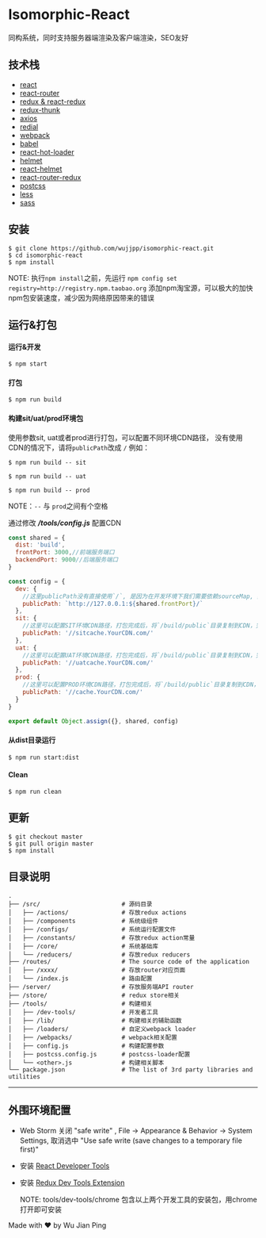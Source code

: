 # Isomorphic-React
同构系统，同时支持服务器端渲染及客户端渲染，SEO友好

## 技术栈
- [react](https://facebook.github.io/react/)
- [react-router](https://github.com/ReactTraining/react-router/tree/v3/docs)
- [redux & react-redux](http://redux.js.org/docs/basics/UsageWithReact.html)
- [redux-thunk](https://github.com/gaearon/redux-thunk)
- [axios](https://github.com/mzabriskie/axios)
- [redial](https://github.com/markdalgleish/redial)
- [webpack](https://webpack.js.org/)
- [babel](https://babeljs.io/)
- [react-hot-loader](https://github.com/gaearon/react-hot-loader)
- [helmet](https://github.com/helmetjs/helmet)
- [react-helmet](https://github.com/nfl/react-helmet)
- [react-router-redux](https://github.com/reactjs/react-router-redux)
- [postcss](https://github.com/postcss/postcss)
- [less](http://lesscss.org/)
- [sass](http://sass-lang.com/)


## 安装

```shell
$ git clone https://github.com/wujjpp/isomorphic-react.git
$ cd isomorphic-react
$ npm install
```
NOTE: 执行`npm install`之前，先运行 `npm config set registry=http://registry.npm.taobao.org` 添加npm淘宝源，可以极大的加快npm包安装速度，减少因为网络原因带来的错误

## 运行&打包

#### 运行&开发
```shell
$ npm start
```

#### 打包
```shell
$ npm run build
```

#### 构建sit/uat/prod环境包
使用参数sit, uat或者prod进行打包，可以配置不同环境CDN路径， 没有使用CDN的情况下，请将`publicPath`改成 `/`
例如：
```shell
$ npm run build -- sit
```

```shell
$ npm run build -- uat
```

```shell
$ npm run build -- prod
```

NOTE：`--` 与 `prod`之间有个空格

通过修改 ___/tools/config.js___ 配置CDN
```javascript
const shared = {
  dist: 'build',
  frontPort: 3000,//前端服务端口
  backendPort: 9000//后端服务端口
}

const config = {
  dev: {
    //这里publicPath没有直接使用`/`, 是因为在开发环境下我们需要依赖sourceMap, 具体说明可以查看：https://github.com/webpack-contrib/style-loader#recommended-configuration
    publicPath: `http://127.0.0.1:${shared.frontPort}/`
  },
  sit: {
    //这里可以配置SIT环境CDN路径，打包完成后，将`/build/public`目录复制到CDN，完成CDN加速
    publicPath: '//sitcache.YourCDN.com/'
  },
  uat: {
    //这里可以配置UAT环境CDN路径，打包完成后，将`/build/public`目录复制到CDN，完成CDN加速
    publicPath: '//uatcache.YourCDN.com/'
  },
  prod: {
    //这里可以配置PROD环境CDN路径，打包完成后，将`/build/public`目录复制到CDN，完成CDN加速
    publicPath: '//cache.YourCDN.com/'
  }
}

export default Object.assign({}, shared, config)
```



#### 从dist目录运行
```shell
$ npm run start:dist
```

#### Clean
```shell
$ npm run clean
```

## 更新
```shell
$ git checkout master
$ git pull origin master
$ npm install
```

## 目录说明
```
.
├── /src/                       # 源码目录
│   ├── /actions/               # 存放redux actions
│   ├── /components             # 系统级组件   
│   ├── /configs/               # 系统运行配置文件
│   ├── /constants/             # 存放redux action常量
│   ├── /core/                  # 系统基础库
│   └── /reducers/              # 存放redux reducers
├── /routes/                    # The source code of the application
│   ├── /xxxx/                  # 存放router对应页面   
│   └── /index.js               # 路由配置
├── /server/                    # 存放服务端API router
├── /store/                     # redux store相关
├── /tools/                     # 构建相关
│   ├── /dev-tools/             # 开发者工具
│   ├── /lib/                   # 构建相关的辅助函数
│   ├── /loaders/               # 自定义webpack loader
│   ├── /webpacks/              # webpack相关配置
│   ├── config.js               # 构建配置参数
│   ├── postcss.config.js       # postcss-loader配置
│   └── <other>.js              # 构建相关脚本
└── package.json                # The list of 3rd party libraries and utilities
```
---

## 外围环境配置
- Web Storm 关闭 "safe write" , File -> Appearance & Behavior -> System Settings, 取消选中 "Use safe write (save changes to a temporary file first)"  
- 安装 [React Developer Tools](https://chrome.google.com/webstore/detail/react-developer-tools/fmkadmapgofadopljbjfkapdkoienihi?utm_source=chrome-app-launcher-info-dialog)
- 安装 [Redux Dev Tools Extension](https://chrome.google.com/webstore/detail/redux-devtools/lmhkpmbekcpmknklioeibfkpmmfibljd?utm_source=chrome-app-launcher-info-dialog)

    NOTE: tools/dev-tools/chrome 包含以上两个开发工具的安装包，用chrome打开即可安装

Made with ♥ by Wu Jian Ping
